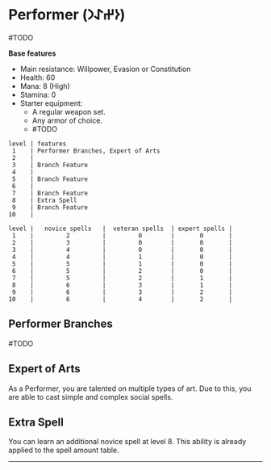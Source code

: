 # Performer (𐰆𐰔𐰀𐰣)
#TODO 

**Base features**
* Main resistance: Willpower, Evasion or Constitution
* Health: 60
* Mana: 8 (High)
* Stamina: 0
* Starter equipment:
    * A regular weapon set.
    * Any armor of choice.
    * #TODO 

```performer_class_features
level | features
 1    | Performer Branches, Expert of Arts
 2    | 
 3    | Branch Feature
 4    | 
 5    | Branch Feature
 6    | 
 7    | Branch Feature
 8    | Extra Spell
 9    | Branch Feature
10    | 
```

```performer_spell_amount
level |   novice spells   |  veteran spells  | expert spells |
 1    |         2         |         0        |       0       |
 2    |         3         |         0        |       0       |
 3    |         4         |         0        |       0       |
 4    |         4         |         1        |       0       |
 5    |         5         |         1        |       0       |
 6    |         5         |         2        |       0       |
 7    |         5         |         2        |       1       |
 8    |         6         |         3        |       1       |
 9    |         6         |         3        |       2       |
10    |         6         |         4        |       2       |
```

## Performer Branches
#TODO 

## Expert of Arts
As a Performer, you are talented on multiple types of art. Due to this, you are able to cast simple and complex social spells.

## Extra Spell
You can learn an additional novice spell at level 8. This ability is already applied to the spell amount table.




---